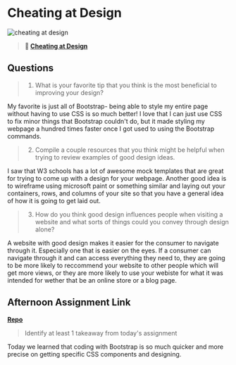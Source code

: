 # Cheating at Design

![cheating at design](https://bcw.blob.core.windows.net/public/img/courses/5247609446691139)

> **📖 [Cheating at Design](https://codeworksacademy.com/fs-student-guide/resources/wk1/04-Cheating-at-Design)**

## Questions

> 1. What is your favorite tip that you think is the most beneficial to improving your design?

My favorite is just all of Bootstrap- being able to style my entire page without having to use CSS is so much better! I love that I can just use CSS to fix minor things that Bootstrap couldn't do, but it made styling my webpage a hundred times faster once I got used to using the Bootstrap commands.

> 2. Compile a couple resources that you think might be helpful when trying to review examples of good design ideas.

I saw that W3 schools has a lot of awesome mock templates that are great for trying to come up with a design for your webpage. Another good idea is to wireframe using microsoft paint or something similar and laying out your containers, rows, and columns of your site so that you have a general idea of how it is going to get laid out.

> 3. How do you think good design influences people when visiting a website and what sorts of things could you convey through design alone?

A website with good design makes it easier for the consumer to navigate through it. Especially one that is easier on the eyes. If a consumer can navigate through it and can access everything they need to, they are going to be more likely to reccommend your website to other people which will get more views, or they are more likely to use your webiste for what it was intended for wether that be an online store or a blog page.

## Afternoon Assignment Link

**[Repo](https://github.com/MaddyYarnall/<ASSIGNMENT_REPO>)**

> Identify at least 1 takeaway from today's assignment

Today we learned that coding with Bootstrap is so much quicker and more precise on getting specific CSS components and designing. 


